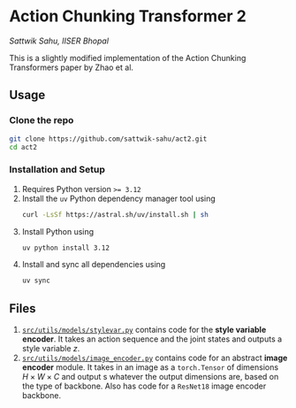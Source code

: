 # Action Chunking Transformer 2

*Sattwik Sahu, IISER Bhopal*

This is a slightly modified implementation of the Action Chunking Transformers paper by Zhao et al.

## Usage

### Clone the repo

```bash
git clone https://github.com/sattwik-sahu/act2.git
cd act2
```

### Installation and Setup

1. Requires Python version `>= 3.12`
2. Install the `uv` Python dependency manager tool using
    ```bash
    curl -LsSf https://astral.sh/uv/install.sh | sh
    ```
3. Install Python using
    ```bash
    uv python install 3.12
    ```
4. Install and sync all dependencies using
    ```bash
    uv sync
    ```

## Files

1. [`src/utils/models/stylevar.py`](src/utils/models/stylevar.py)
    contains code for the **style variable encoder**. It takes an action sequence and the joint states and outputs a style variable $z$.
2. [`src/utils/models/image_encoder.py`](src/utils/models/image_encoder.py)
    contains code for an abstract **image encoder** module. It takes in an image as a `torch.Tensor` of dimensions $H \times W \times C$ and output s whatever the output dimensions are, based on the type of backbone. Also has code for a `ResNet18` image encoder backbone.

